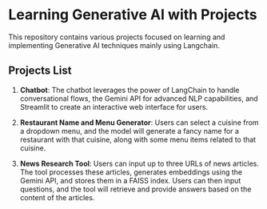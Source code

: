 # Learning Generative AI with Projects

This repository contains various projects focused on learning and implementing Generative AI techniques mainly using Langchain.

## Projects List

1. **Chatbot**: The chatbot leverages the power of LangChain to handle conversational flows, the Gemini API for advanced NLP capabilities, and Streamlit to create an interactive web interface for users.

2. **Restaurant Name and Menu Generator**: Users can select a cuisine from a dropdown menu, and the model will generate a fancy name for a restaurant with that cuisine, along with some menu items related to that cuisine.

3. **News Research Tool**: Users can input up to three URLs of news articles. The tool processes these articles, generates embeddings using the Gemini API, and stores them in a FAISS index. Users can then input questions, and the tool will retrieve and provide answers based on the content of the articles.
